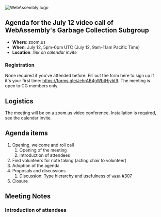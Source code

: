 ![WebAssembly logo](/images/WebAssembly.png)

## Agenda for the July 12 video call of WebAssembly's Garbage Collection Subgroup

- **Where**: zoom.us
- **When**: July 12, 5pm-6pm UTC (July 12, 9am-11am Pacific Time)
- **Location**: *link on calendar invite*

### Registration

None required if you've attended before. Fill out the form here to sign up if
it's your first time: https://forms.gle/JehrAB4gWbtHjybt9. The meeting is open
to CG members only.

## Logistics

The meeting will be on a zoom.us video conference.
Installation is required, see the calendar invite.

## Agenda items

1. Opening, welcome and roll call
    1. Opening of the meeting
    1. Introduction of attendees
1. Find volunteers for note taking (acting chair to volunteer)
1. Adoption of the agenda
1. Proposals and discussions
    1. Discussion: Type hierarchy and usefulness of [`wasm`](https://github.com/WebAssembly/gc/issues/307#issuecomment-1178371115) [#307](https://github.com/WebAssembly/gc/issues/307)
1. Closure

## Meeting Notes

### Introduction of attendees
